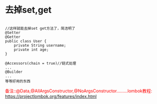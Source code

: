 # 去掉set,get

```

//这样就能去掉set get方法了，简洁明了
@Setter
@Getter
public class User {
    private String username;
    private int age;
}

@Accessors(chain = true)//链式处理
...
@Builder
...
等等好用的东西
```

<font color='red'> 备注::@Data,@AllArgsConstructor,@NoArgsConstructor.........lombok教程: https://projectlombok.org/features/index.html  </font>
